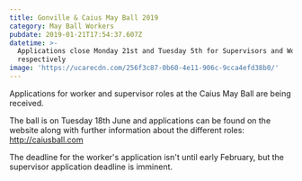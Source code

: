 ```yaml
---
title: Gonville & Caius May Ball 2019
category: May Ball Workers
pubdate: 2019-01-21T17:54:37.607Z
datetime: >-
  Applications close Monday 21st and Tuesday 5th for Supervisors and Workers
  respectively
image: 'https://ucarecdn.com/256f3c87-0b60-4e11-906c-9cca4efd38b0/'
---
```

Applications for worker and supervisor roles at the Caius May Ball are being received.

The ball is on Tuesday 18th June and applications can be found on the  website along with further information about the different roles: http://caiusball.com 

The deadline for the worker's application isn't until early February, but the supervisor application deadline is imminent.
